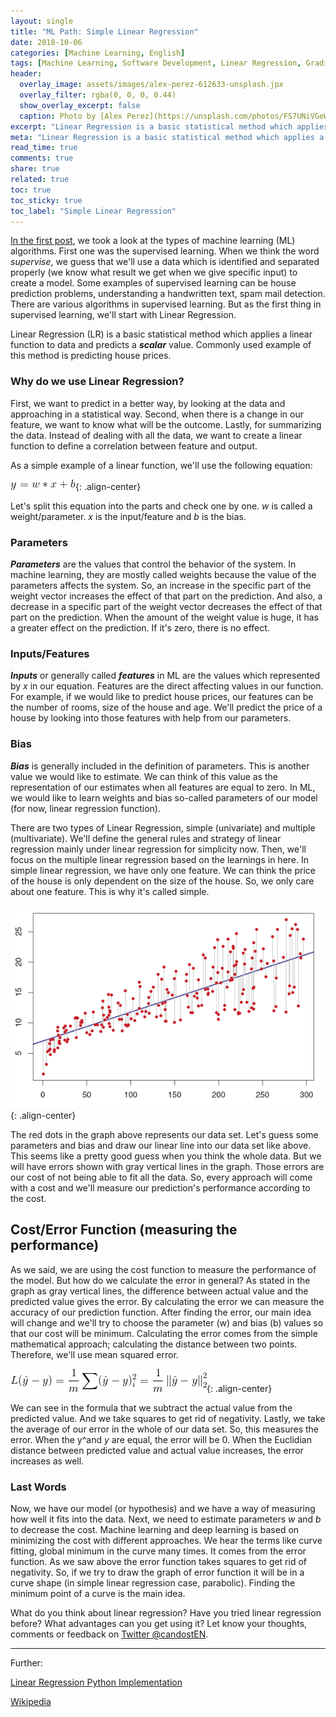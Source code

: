 ```yaml
---
layout: single
title: "ML Path: Simple Linear Regression"
date: 2018-10-06
categories: [Machine Learning, English]
tags: [Machine Learning, Software Development, Linear Regression, Gradient]
header:
  overlay_image: assets/images/alex-perez-612633-unsplash.jpx
  overlay_filter: rgba(0, 0, 0, 0.44)
  show_overlay_excerpt: false
  caption: Photo by [Alex Perez](https://unsplash.com/photos/FS7UNiVGeWQ) on [Unsplash](https://unsplash.com)
excerpt: "Linear Regression is a basic statistical method which applies a linear function to data and predicts a scalar value. But why do we use it?"
meta: "Linear Regression is a basic statistical method which applies a linear function to data and predicts a scalar value. But why do we use it?"
read_time: true
comments: true
share: true
related: true
toc: true
toc_sticky: true
toc_label: "Simple Linear Regression"
---
```


[In the first post](/machine-learning-part-1-introduction/), we took a look at the types of machine learning (ML) algorithms. First one was the supervised learning. When we think the word *supervise*, we guess that we'll use a data which is identified and separated properly (we know what result we get when we give specific input) to create a model. Some examples of supervised learning can be house prediction problems, understanding a handwritten text, spam mail detection. There are various algorithms in supervised learning. But as the first thing in supervised learning, we'll start with Linear Regression.

Linear Regression (LR) is a basic statistical method which applies a linear function to data and predicts a ***scalar*** value. Commonly used example of this method is predicting house prices.

### Why do we use Linear Regression?

First, we want to predict in a better way, by looking at the data and approaching in a statistical way. Second, when there is a change in our feature, we want to know what will be the outcome. Lastly, for summarizing the data. Instead of dealing with all the data, we want to create a linear function to define a correlation between feature and output.

As a simple example of a linear function, we'll use the following equation:

![linear-regression-formula](/assets/images/linear-regression-formula.gif){: .align-center}

Let's split this equation into the parts and check one by one. *w* is called a weight/parameter. *x* is the input/feature and *b* is the bias.

### Parameters

***Parameters*** are the values that control the behavior of the system. In machine learning, they are mostly called weights because the value of the parameters affects the system. So, an increase in the specific part of the weight vector increases the effect of that part on the prediction. And also, a decrease in a specific part of the weight vector decreases the effect of that part on the prediction. When the amount of the weight value is huge, it has a greater effect on the prediction. If it's zero, there is no effect.

### Inputs/Features

***Inputs*** or generally called ***features*** in ML are the values which represented by *x* in our equation. Features are the direct affecting values in our function. For example, if we would like to predict house prices, our features can be the number of rooms, size of the house and age. We'll predict the price of a house by looking into those features with help from our parameters.

### Bias

***Bias*** is generally included in the definition of parameters. This is another value we would like to estimate. We can think of this value as the representation of our estimates when all features are equal to zero. In ML, we would like to learn weights and bias so-called parameters of our model (for now, linear regression function).

There are two types of Linear Regression, simple (univariate) and multiple (multivariate). We'll define the general rules and strategy of linear regression mainly under linear regression for simplicity now. Then, we'll focus on the multiple linear regression based on the learnings in here. In simple linear regression, we have only one feature. We can think the price of the house is only dependent on the size of the house. So, we only care about one feature. This is why it's called simple.

![linear-regression](/assets/images/linear-regression.jpx){: .align-center}

The red dots in the graph above represents our data set. Let's guess some parameters and bias and draw our linear line into our data set like above. This seems like a pretty good guess when you think the whole data. But we will have errors shown with gray vertical lines in the graph. Those errors are our cost of not being able to fit all the data. So, every approach will come with a cost and we'll measure our prediction's performance according to the cost.

## Cost/Error Function (measuring the performance)

As we said, we are using the cost function to measure the performance of the model. But how do we calculate the error in general? As stated in the graph as gray vertical lines, the difference between actual value and the predicted value gives the error. By calculating the error we can measure the accuracy of our prediction function. After finding the error, our main idea will change and we'll try to choose the parameter (w) and bias (b) values so that our cost will be minimum. Calculating the error comes from the simple mathematical approach; calculating the distance between two points. Therefore, we'll use mean squared error.

![mean-squared-error](/assets/images/mean-squared-error.gif){: .align-center}

We can see in the formula that we subtract the actual value from the predicted value. And we take squares to get rid of negativity. Lastly, we take the average of our error in the whole of our data set. So, this measures the error. When the y^and *y* are equal, the error will be 0. When the Euclidian distance between predicted value and actual value increases, the error increases as well.

### Last Words

Now, we have our model (or hypothesis) and we have a way of measuring how well it fits into the data. Next, we need to estimate parameters *w* and *b* to decrease the cost. Machine learning and deep learning is based on minimizing the cost with different approaches. We hear the terms like curve fitting, global minimum in the curve many times. It comes from the error function. As we saw above the error function takes squares to get rid of negativity. So, if we try to draw the graph of error function it will be in a curve shape (in simple linear regression case, parabolic). Finding the minimum point of a curve is the main idea.

What do you think about linear regression? Have you tried linear regression before? What advantages can you get using it? Let know your thoughts, comments or feedback on [Twitter @candostEN](https://twitter.com/candosten).

----
Further:

[Linear Regression Python Implementation](https://www.geeksforgeeks.org/linear-regression-python-implementation/)

[Wikipedia](https://en.wikipedia.org/wiki/Linear_regression)
